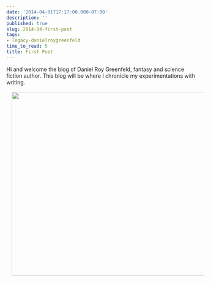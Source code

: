 ```yaml
---
date: '2014-04-01T17:17:00.000-07:00'
description: ''
published: true
slug: 2014-04-first-post
tags:
- legacy-danielroygreenfeld
time_to_read: 5
title: First Post
---
```


Hi and welcome the blog of Daniel Roy Greenfeld, fantasy and science fiction author. This blog will be where I chronicle my experimentations with writing.<br /><br /><a href="http://1.bp.blogspot.com/-4lrjFMu6sMI/VRXy4Gw4CYI/AAAAAAAAExc/POYHX6xFtUc/s1600/portrait.jpg" style="margin-left: 1em; margin-right: 1em;"><img border="0" height="480" src="http://1.bp.blogspot.com/-4lrjFMu6sMI/VRXy4Gw4CYI/AAAAAAAAExc/POYHX6xFtUc/s1600/portrait.jpg" width="640" /></a>